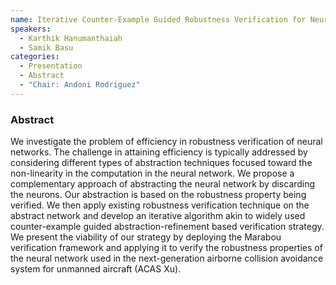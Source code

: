 ```yaml
---
name: Iterative Counter-Example Guided Robustness Verification for Neural Networks
speakers:
  - Karthik Hanumanthaiah
  - Samik Basu
categories:
  - Presentation
  - Abstract
  - "Chair: Andoni Rodriguez"
---
```


### Abstract

We investigate the problem of efficiency in robustness verification
of neural networks. The challenge in attaining efficiency is typically
addressed by considering different types of abstraction techniques
focused toward the non-linearity in the computation in the neural network.
We propose a complementary approach of abstracting the neural network by
discarding the neurons. Our abstraction is based on the robustness property
being verified. We then apply existing robustness verification
technique on the abstract network and develop an iterative algorithm
akin to widely used counter-example guided abstraction-refinement
based verification strategy. We present the viability of our strategy
by deploying the Marabou verification framework and
applying it to verify the robustness properties of the neural network used
in the next-generation airborne collision avoidance system for unmanned aircraft (ACAS Xu).

